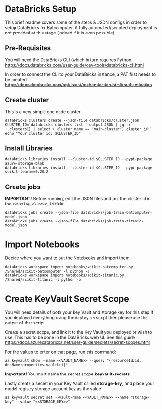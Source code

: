 # DataBricks Setup
This brief readme covers some of the steps & JSON configs in order to setup DataBricks for Batcomputer. A fully automated/scripted deployment is not provided at this stage (indeed if it is even possible)

## Pre-Requisites
You will need the DataBricks CLI (which in turn requires Python. https://docs.databricks.com/user-guide/dev-tools/databricks-cli.html  

In order to connect the CLI to your DataBricks instance, a PAT first needs to be created https://docs.databricks.com/api/latest/authentication.html#authentication


## Create cluster
This is a very simple one node cluster
```
databricks clusters create --json-file databricks/cluster.json
CLUSTER_ID=`databricks clusters list --output JSON | jq -r '.clusters[] | select (.cluster_name == "main-cluster").cluster_id'`
echo "Your cluster id: $CLUSTER_ID"
```

## Install Libraries
```
databricks libraries install --cluster-id $CLUSTER_ID --pypi-package azure-storage-blob
databricks libraries install --cluster-id $CLUSTER_ID --pypi-package scikit-learn==0.20.2
```

## Create jobs
 **IMPORTANT!** Before running, edit the JSON files and put the cluster id in the `existing_cluster_id` field
```
databricks jobs create --json-file databricks/job-train-batcomputer-model.json
databricks jobs create --json-file databricks/job-train-titanic-model.json
```

# Import Notebooks
Decide where you want to put the Notebooks and import them
```
databricks workspace import notebooks/scikit-batcomputer.py /Shared/scikit-batcomputer -l python -o
databricks workspace import notebooks/scikit-titanic.py /Shared/scikit-titanic -l python -o
```

# Create KeyVault Secret Scope
You will need details of both your Key Vault and storage key for this step
If you deployed everything using the `deploy.sh` script then please use the output of that script

Create a secret scope, and link it to the Key Vault you deployed or wish to use. This has to be done in the DataBricks web UI. See this guide https://docs.azuredatabricks.net/user-guide/secrets/secret-scopes.html

For the values to enter on that page, run this command:
```
az keyvault show --name <<VAULT_NAME>> --query "{resourceId:id, dnsName:properties.vaultUri}"
```
**Important!** You must name the secret scope **keyvault-secrets**

Lastly create a secret in your Key Vault called **storage-key**, and place your model registry storage account key as the value
```
az keyvault secret set --vault-name <<VAULT_NAME>> --name "storage-key" --value "<<STORAGE_KEY>>"
```